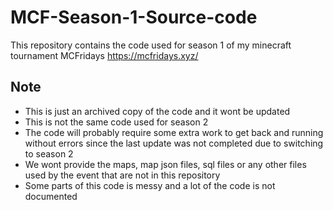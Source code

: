 # MCF-Season-1-Source-code
This repository contains the code used for season 1 of my minecraft tournament MCFridays https://mcfridays.xyz/

## Note
* This is just an archived copy of the code and it wont be updated
* This is not the same code used for season 2
* The code will probably require some extra work to get back and running without errors since the last update was not completed due to switching to season 2
* We wont provide the maps, map json files, sql files or any other files used by the event that are not in this repository
* Some parts of this code is messy and a lot of the code is not documented
